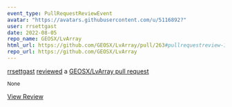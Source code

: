 ```yaml
---
event_type: PullRequestReviewEvent
avatar: "https://avatars.githubusercontent.com/u/5116892?"
user: rrsettgast
date: 2022-08-05
repo_name: GEOSX/LvArray
html_url: https://github.com/GEOSX/LvArray/pull/263#pullrequestreview-1063267978
repo_url: https://github.com/GEOSX/LvArray
---
```


<a href='https://github.com/rrsettgast' target='_blank'>rrsettgast</a> <a href='https://github.com/GEOSX/LvArray/pull/263#pullrequestreview-1063267978' target='_blank'>reviewed</a> a <a href='https://github.com/GEOSX/LvArray/pull/263' target='_blank'>GEOSX/LvArray pull request</a>

<small>None</small>

<a href='https://github.com/GEOSX/LvArray/pull/263#pullrequestreview-1063267978' target='_blank'>View Review</a>